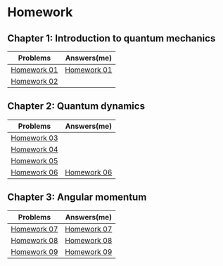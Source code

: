 # Homework

## Chapter 1: Introduction to quantum mechanics

|Problems|Answers(me)|
| --- | --- |
|[Homework 01](https://github.com/YQChen-QI/Quantum-Mechanics/blob/master/Homework/Homework%2001/Problems.pdf)|[Homework 01](https://github.com/YQChen-QI/Quantum-Mechanics/blob/master/Homework/Homework%2001/HW%2001.pdf)|
|[Homework 02](https://github.com/YQChen-QI/Quantum-Mechanics/blob/master/Homework/Homework%2002/Problems.pdf)||

## Chapter 2: Quantum dynamics

|Problems|Answers(me)|
| --- | --- |
|[Homework 03](https://github.com/YQChen-QI/Quantum-Mechanics/blob/master/Homework/Homework%2003/Problems.pdf)||
|[Homework 04](https://github.com/YQChen-QI/Quantum-Mechanics/blob/master/Homework/Homework%2004/Problems.pdf)||
|[Homework 05](https://github.com/YQChen-QI/Quantum-Mechanics/blob/master/Homework/Homework%2005/Problems.pdf)||
|[Homework 06](https://github.com/YQChen-QI/Quantum-Mechanics/blob/master/Homework/Homework%2006/Problems.pdf)|[Homework 06](https://github.com/YQChen-QI/Quantum-Mechanics/blob/master/Homework/Homework%2006/HW%2006.pdf)|

## Chapter 3: Angular momentum

|Problems|Answers(me)|
| --- | --- |
|[Homework 07](https://github.com/YQChen-QI/Quantum-Mechanics/blob/master/Homework/Homework%2007/Problems.pdf)|[Homework 07](https://github.com/YQChen-QI/Quantum-Mechanics/blob/master/Homework/Homework%2007/HW%2007.pdf)|
|[Homework 08](https://github.com/YQChen-QI/Quantum-Mechanics/blob/master/Homework/Homework%2008/Problems.pdf)|[Homework 08](https://github.com/YQChen-QI/Quantum-Mechanics/blob/master/Homework/Homework%2008/HW%2008.pdf)|
|[Homework 09](https://github.com/YQChen-QI/Quantum-Mechanics/blob/master/Homework/Homework%2009/Problems.pdf)|[Homework 09](https://github.com/YQChen-QI/Quantum-Mechanics/blob/master/Homework/Homework%2009/HW%2009.pdf)|
